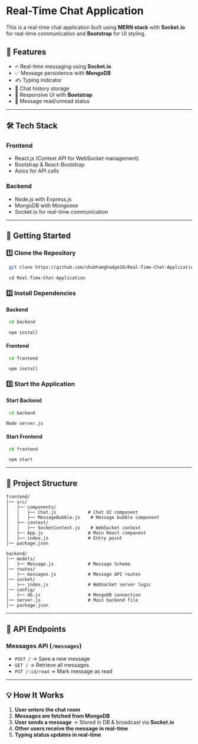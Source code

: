 # Real-Time Chat Application

This is a real-time chat application built using **MERN stack** with **Socket.io** for real-time communication and **Bootstrap** for UI styling.

## 📌 Features
- 🔥 Real-time messaging using **Socket.io**
- ✅ Message persistence with **MongoDB**
- ✍️ Typing indicator
- 📜 Chat history storage
- 🎨 Responsive UI with **Bootstrap**
- 🔄 Message read/unread status

---
## 🛠 Tech Stack
### **Frontend**
- React.js (Context API for WebSocket management)
- Bootstrap & React-Bootstrap
- Axios for API calls

### **Backend**
- Node.js with Express.js
- MongoDB with Mongoose
- Socket.io for real-time communication

---
## 🚀 Getting Started

### **1️⃣ Clone the Repository**
```sh
 git clone https://github.com/shubhamghadge20/Real-Time-Chat-Application.git
```
```
 cd Real-Time-Chat-Application
```

### **2️⃣ Install Dependencies**
#### **Backend**
```sh
 cd backend
```
```
 npm install
```
#### **Frontend**
```sh
 cd frontend
```
```
 npm install
```
### **3️⃣ Start the Application**
#### **Start Backend**
```sh
 cd backend
```
```
Node server.js
```
#### **Start Frontend**
```sh
 cd frontend
```
```
 npm start
```

---
## 📂 Project Structure
```
frontend/
│── src/
│   ├── components/
│   │   ├── Chat.js            # Chat UI component
│   │   ├── MessageBubble.js    # Message bubble component
│   ├── context/
│   │   ├── SocketContext.js    # WebSocket context
│   ├── App.js                 # Main React component
│   ├── index.js               # Entry point
│── package.json

backend/
│── models/
│   ├── Message.js             # Message Schema
│── routes/
│   ├── messages.js            # Message API routes
│── socket/
│   ├── index.js               # WebSocket server logic
│── config/
│   ├── db.js                  # MongoDB connection
│── server.js                  # Main backend file
│── package.json
```

---
## 📡 API Endpoints
### **Messages API** (`/messages`)
- `POST /` → Save a new message
- `GET /` → Retrieve all messages
- `PUT /:id/read` → Mark message as read

---
## 💡 How It Works
1. **User enters the chat room**
2. **Messages are fetched from MongoDB**
3. **User sends a message** → Stored in DB & broadcast via **Socket.io**
4. **Other users receive the message in real-time**
5. **Typing status updates in real-time**


